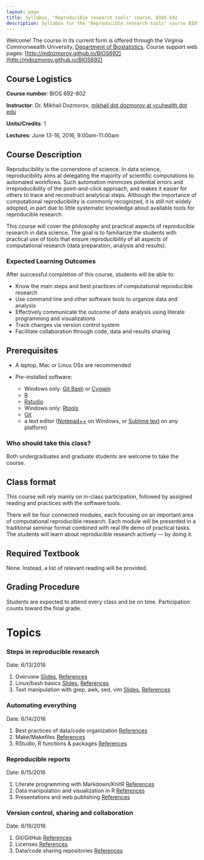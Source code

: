 ```yaml
---
layout: page
title: Syllabus, "Reproducible research tools" course, BIOS 692
description: Syllabus for the "Reproducible research tools" course BIOS 692
---
```


Welcome! The course in its current form is offered through the Virginia Commonwealth University, [Department of Biostatistics](http://www.biostatistics.vcu.edu/). Course support web pages: [http://mdozmorov.github.io/BIOS692](http://mdozmorov.github.io/BIOS692)

## Course Logistics

**Course number**: BIOS 692-802

**Instructor**: Dr. Mikhail Dozmorov, [mikhail dot dozmorov at vcuhealth dot edu](mikhail.dozmorov@vcuhealth.edu)

**Units/Credits**: 1

**Lectures**: June 13-16, 2016, 9:00am-11:00am

## Course Description

Reproducibility is the cornerstone of science. In data science, reproducibility aims at delegating the majority of scientific computations to automated workflows. Such automation minimizes potential errors and irreproducibility of the point-and-click approach, and makes it easier for others to trace and reconstruct analytical steps. Although the importance of computational reproducibility is commonly recognized, it is still not widely adopted, in part due to little systematic knowledge about available tools for reproducible research.

This course will cover the philosophy and practical aspects of reproducible research in data science. The goal is to familiarize the students with practical use of tools that ensure reproducibility of all aspects of computational research (data preparation, analysis and results).

### Expected Learning Outcomes

After successful completion of this course, students will be able to:

- Know the main steps and best practices of computational reproducible research
- Use command line and other software tools to organize data and analysis 
- Effectively communicate the outcome of data analysis using literate programming and visualizations
- Track changes via version control system
- Facilitate collaboration through code, data and results sharing 

## Prerequisites

- A laptop, Mac or Linux OSs are recommended
- Pre-installed software:

	- Windows only: [Git Bash](https://git-for-windows.github.io/ 
	) or [Cygwin](http://www.cygwin.com/
	)
	- [R](https://www.r-project.org/)
	- [Rstudio](https://www.rstudio.com/)
	- Windows only: [Rtools](https://cran.r-project.org/bin/windows/Rtools/)
	- [Git](https://git-scm.com/downloads)
	- a text editor ([Notepad++](https://notepad-plus-plus.org/) on Windows, or [Sublime text](https://www.sublimetext.com/) on any platform)

### Who should take this class?

Both undergraduates and graduate students are welcome to take the course.

## Class format

This course will rely mainly on in-class participation, followed by assigned reading and practices with the software tools.

There will be four connected modules, each focusing on an important area of computational reproducible research. Each module will be presented in a traditional seminar format combined with real life demo of practical tasks.  The students will learn about reproducible research actively — by doing it. 

## Required Textbook

None. Instead, a list of relevant reading will be provided.

## Grading Procedure

Students are expected to attend every class and be on time.  Participation counts toward the final grade.

# Topics

### Steps in reproducible research

Date: 6/13/2016

1. Overview [Slides](/assets/1_Steps_overview.pdf), <a href="references.html#overview">References</a>
2. Linux/bash basics [Slides](/assets/1_Steps_Linux.pdf), <a href="references.html#linux">References</a>
3. Text manipulation with grep, awk, sed, vim [Slides](/assets/1_Steps_text.pdf), <a href="references.html#text">References</a>

### Automating everything

Date: 6/14/2016

1. Best practices of data/code organization <a href="references.html#code">References</a>
2. Make/Makefiles <a href="references.html#make">References</a>
3. RStudio, R functions & packages <a href="references.html#rfunctions">References</a>

### Reproducible reports

Date: 6/15/2016

1. Literate programming with Markdown/KnitR <a href="references.html#knitr">References</a>
2. Data manipulation and visualization in R <a href="references.html#data">References</a>
3. Presentations and web publishing <a href="references.html#publishing">References</a>

### Version control, sharing and collaboration

Date: 6/16/2016

1. Git/GitHub <a href="references.html#git">References</a>
2. Licenses <a href="references.html#licenses">References</a>
3. Data/code sharing repositories <a href="references.html#sharing">References</a>
